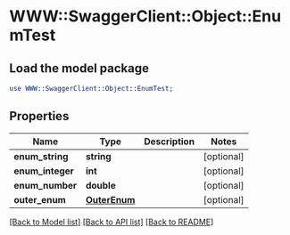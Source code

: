 # WWW::SwaggerClient::Object::EnumTest

## Load the model package
```perl
use WWW::SwaggerClient::Object::EnumTest;
```

## Properties
Name | Type | Description | Notes
------------ | ------------- | ------------- | -------------
**enum_string** | **string** |  | [optional] 
**enum_integer** | **int** |  | [optional] 
**enum_number** | **double** |  | [optional] 
**outer_enum** | [**OuterEnum**](OuterEnum.md) |  | [optional] 

[[Back to Model list]](../README.md#documentation-for-models) [[Back to API list]](../README.md#documentation-for-api-endpoints) [[Back to README]](../README.md)


